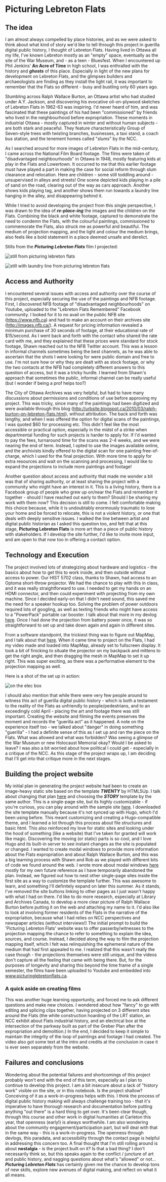 # Picturing Lebreton Flats 

## The idea 
I am almost always compelled by place histories, and as we were asked to think about what kind of story we'd like to tell through this project in guerilla digital public history, I thought of Lebreton Flats. Having lived in Ottawa all my life, I've known Lebreton mostly as an "empty" space, eventually as the site of the War Museum, and - as a teen - Bluesfest. When I encountered up Phil Jenkins' ****An Acre of Time**** in high school, I was enthralled with the history and ***ghosts*** of this place. Especially in light of the new plans for development on Lebreton Flats, and the glimpses builders and archaeologists are finding as they install the light rail, it was important to remember that the Flats so different - busy and bustling only 60 years ago. 

Stumbling across Ralph Wallace Burton, an Ottawa artist who had studied under A.Y. Jackson, and discovering his evocative oil-on-plywood sketches of Lebreton Flats in 1962-63 was inspiring. I'd never heard of him, and was fascinated that these paintings of his had been "commissioned" by friends who lived in the neighbourhood before expropriation. These moments in industrial Ottawa - mostly captured in winter and without human subjects - are both stark and peaceful. They feature characteristically Group of Seven-style trees with twisting branches, businesses, a taxi stand, a coach bus station, and the tenement homes called "slums" by the NCC. 

As I searched around for more images of Lebreton Flats in the mid-century, I came across the National Film Board footage. The films were taken of "disadvantaged neighbourhoods" in Ottawa in 1948, mostly featuring kids at play in the Flats and Lowertown. It occurred to me that this earlier footage must have played a part in making the case for social reform through slum clearance and relocation. Here are children - some still toddling around - unsupervised in alleys and streets! One scene depicted kids playing in a pile of sand on the road, clearing out of the way as cars approach. Another shows kids playing tag, and another shows them run towards a laundry line hanging in the alley, and disappearing behind it. 

While I tried to avoid developing the project from this single perspective, I was drawn to the idea of ***re-place-ing*** the images and the children on the Flats. Combining the black and white footage, captured to demonstrate the need to condemn the Flats, with the colourful paintings, commissioned to commemorate the Flats, also struck me as powerful and beautiful. The medium of projection mapping, and the light and colour the medium brings, also feels like a bold statement in a place deemed unsafe and derelict. 

Stills from the ***Picturing Lebreton Flats*** film I projected:

![still from picturing lebreton flats](https://img.ziggi.org/oV2xwxxo.png)

![still with laundry line from picturing lebreton flats](https://img.ziggi.org/oV2xwxxo.png)

## Access and Authority
I encountered several issues with access and authority over the course of this project, especially securing the use of the paintings and NFB footage. First, I discovered NFB footage of "disadvantaged neighbourhoods" on Youtube, uploaded to the "Lebreton Flats Remembered" Facebook community. I looked for it to no avail on the public NFB site (https://www.nfb.ca) and had to make an account on their archives site (http://images.nfb.ca/). A request for pricing information revealed a minimum purchase of 30 seconds of footage, at their educational rate of $15/second. As I went back and forth with the contact who shared the rate card with me, and they explained that these prices were standard for stock footage, Shawn reached out to the NFB Twitter account. This was a lesson in informal channels sometimes being the best channels, as he was able to ascertain that the shots I were looking for were public domain and free to use. I'm not sure how or why they are dealt with as stock footage, or why the two contacts at the NFB had completely different answers to this question of access, but it was a tricky hurdle. I learned from Shawn's approach that sometimes the public, informal channel can be really useful (but I wonder if being a prof helps too?) 

The City of Ottawa Archives was very helpful, but had to have many discussions about permissions and conditions of use before approving my project. This was tricky, since many of the paintings had been digitized and were available through this blog (http://urbsite.blogspot.ca/2010/03/ralph-burton-on-lebreton-flats.html), without attribution. The back and forth was lengthy, and when I was offered the option for digital scans of the paintings, I was quoted $60 for processing etc. This didn't feel like the most accessible or practical option, especially in the midst of a strike when departmental funding for such projects is harder to apply for. If I'd wanted to pay the fees, turnaround time for the scans was 2-4 weeks, and we were nearing the end of term. Instead, I opted to use the images available online, and the archivists kindly offered to the digital scan for one painting free-of-charge, which I used for the final projection. With more time to apply for extra resources and wait on the scanning and processing, I would like to expand the projections to include more paintings and footage! 

Another question about access and authority that made me wonder a bit was that of sharing authority, or at least sharing the project with a community who might have an interest in it. This is a living history, there is a Facebook group of people who grew up on/near the Flats and remember it together - should I have reached out early to them? Should I be sharing my work with them now? This decision is still to come. I felt comfortable making this choice because, while it is undoubtably enormously traumatic to lose your home and be forced to relocate, this is not a violent history, or one that deals with deeply sensitive issues. I walked the line between artist and digital public historian as I asked this question too, and felt that at this stage, ****Picturing Lebreton Flats**** is more art than a piece of public history with stakeholders. If I develop the site further, I'd like to invite more input, and am open to that now too in offering a contact option. 

## Technology and Execution
The project involved lots of strategizing about hardware and logistics - the basics about how to get this to work inside, and then outside without access to power. Our HIST 5702 class, thanks to Shawn, had access to an Optoma short-throw projector. We had the chance to play with this in class, and it was really straightforward to use. I needed to get my hands on an HDMI connector, and then could experiment with projecting from my own machine. Since I decided early-on that I didn't need sound, this saved me the need for a speaker hookup too. Solving the problem of power outdoors required lots of googling, as well as texting friends who might have access to a "PowerPack" portable car booster. I talk about that more in my devlog [here](https://github.com/cristinawood/guerilladigitalhistory/blob/master/devlog/april11-devlog.md). Once I had done the projection from battery power once, it was so straightforward to set up and take down again and again in different sites. 

From a software standpoint, the trickiest thing was to figure out MapMap, and I talk about that [here](https://github.com/cristinawood/guerilladigitalhistory/blob/master/devlog/april9-devlog.md). When it came time to project on the Flats, I had my video made and loaded into MapMap, already set to fullscreen display. It took a bit of finicking to situate the projector on my backpack and mittens to get the right angle, and then dragging the mesh in MapMap to set it up right. This was super exciting, as there was a performative element to the projection mapping as well. 

Here is a shot of the set up in action:

![on the elec box](https://img.ziggi.org/lXyPtE7R.jpg)

I should also mention that while there were very few people around to witness this act of guerilla digital public history - which is both a testament to the reality of the Flats as unfriendly to people/pedestrians, and to an exceedingly cold April - placing the art and footage there was still important. Creating the website and filming the events preserves the moment and records the "guerilla act" as it happened. A note on the experience itself too - we talked about "danger" in doing something "guerilla" - I had a definite sense of this as I set up and ran the piece on the Flats. What was allowed and what was forbidden? Was seeing a glimpse of the War Museum or new Holocaust Memorial okay? Would I be asked to leave? I was also a bit worried about how political I could get - especially in a critique of the NCC. As this stage of the project wraps up, I am deciding that I'll get into that critique more in the next stages.

## Building the project website
My initial plan in generating the project website had been to create an image-heavy static site based on the template ***TWENTY*** by HTML5Up. I talk about changing that plan [here](https://github.com/cristinawood/guerilladigitalhistory/blob/master/devlog/march28devlog.md) and choosing the ***STORY*** template by the same author. This is a single-page site, but its highly customizable - if you're curious, you can play around with the sample site [here](https://html5up.net/uploads/demos/story/). I downloaded the site template manually because it's not synced up with Hugo, which I'd been using before. This meant customizing and creating a Hugo-compatible theme, and I learned a lot through this process about file structures and basic html. This also reinforced my love for static sites and looking under the hood of something (like a website) that I've taken for granted will work like magic. Discovering the moving (or static) parts is so cool, and I love Hugo and its built-in server to see instant changes as the site is populated or changed. 
I wanted to create modal windows to provide more information about the Flats expropriation and about Ralph Wallace Burton, and this was a big learning process with Shawn and Rob as we played with different bits of code we found around the web. I wrote more about modal windows [here](https://github.com/cristinawood/guerilladigitalhistory/blob/master/devlog/april-12-devlog.md) mostly for my own future reference as I have temporarily abandoned the plan. Instead, we figured out how to nest other single-page sites inside the first site as a way to customize the template further. This was awesome to learn, and something I'll definitely expand on later this summer. As it stands, I've removed the site buttons linking to other pages as I just wasn't happy with what I had on there. I'd like to do more research, especially at Library and Archives Canada, to develop a more clear picture of Ralph Wallace Burton before putting it on the web and attaching my name to it. I'd also like to look at involving former residents of the Flats in the narrative of the expropriation, because what I had relies on NCC perspectives and newspaper articles (without interviews!) 
The initial prompt to build the 'Picturing Lebreton Flats' website was to offer passerby/witnesses to the projection mapping the chance to refer to something to explain the idea, sources, and course. Instead, I decided along the way to film the projection mapping itself, which I felt was relinquishing the ephemeral nature of the medium that had first appealed to me. I realized that this wasn't really the case though - the projections themselves were still unique, and the videos don't capture all the feeling that came with being there. But, for the purposes of longevity and sharing this beyond the time frame of a single semester, the films have been uploaded to Youtube and embedded into www.picturinglebretonflats.ca. 
### A quick aside on creating films
This was another huge learning opportunity, and forced me to ask different questions and make new choices. I wondered about how "fancy" to go with editing and splicing clips together, having projected on 3 different sites around the Flats (the white construction hoarding of the LRT station, an NCC exhibit about Flats industrial history, and an electrical box at the intersection of the parkway built as part of the Greber Plan after the expropriation and demolition.) In the end, I decided to keep it simple to maintain the integrity of the loop of paintings and footage I had created. The video also got some text at the intro and credits at the conclusion in case it is ever seen separately from the website. 

## Failures and conclusions
Wondering about the potential failures and shortcomings of this project probably won't end with the end of this term, especially as I plan to continue to develop this project. I am a bit insecure about a lack of "history work" visible on the site, or in this notebook. Is the project shallow? Conceiving of it as a work-in-progress helps with this. I think the process of digital public history making will always challenge training too - that it's imperative to have thorough research and documentation before putting anything "out there" is a hard thing to get over. It's been clear though, through this course and other work in digital humanities at Carleton this year, that openness (early!) is always worthwhile. 
I am also wondering about the community engagement/participation part, but will deal with that in the same way - this is a work-in-progress. The openness through devlogs, this paradata, and accessibility through the contact page is helpful in addressing this concern too. 
A final thought that I'm still rolling around is about ****nostalgia**** - is the project built on it? Is that a bad thing? I don't necessarily think so, but this speaks again to the conflict / juncture of art and public history, and nagging questions about what's "allowed" or not...
***Picturing Lebreton Flats*** has certainly given me the chance to develop tons of new skills, explore new avenues of digital making, and reflect on what it all means. 
